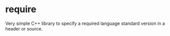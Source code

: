 # require
Very simple C++ library to specify a required language standard version in a header or source.
